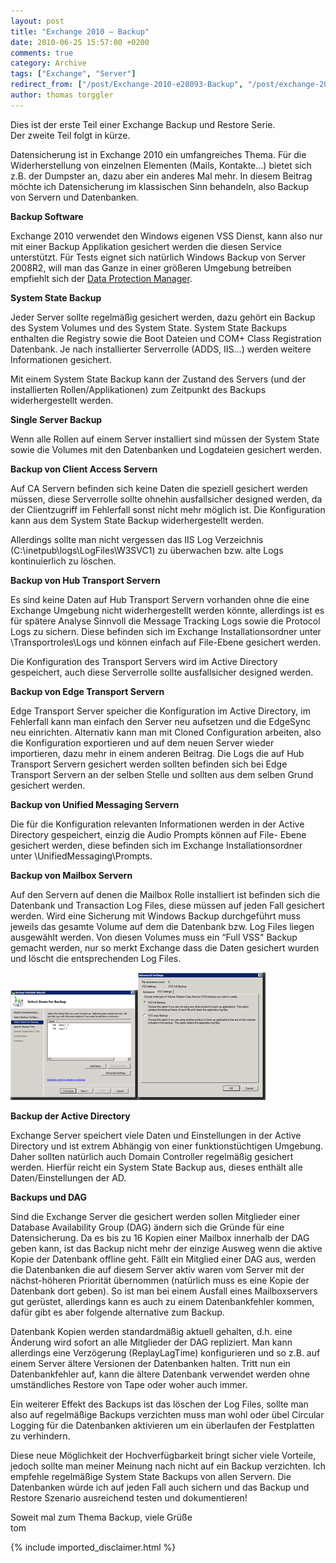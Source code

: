```yaml
---
layout: post
title: "Exchange 2010 – Backup"
date: 2010-06-25 15:57:00 +0200
comments: true
category: Archive
tags: ["Exchange", "Server"]
redirect_from: ["/post/Exchange-2010-e28093-Backup", "/post/exchange-2010-e28093-backup"]
author: thomas torggler
---
```

<!-- more -->
<p>Dies ist der erste Teil einer Exchange Backup und Restore Serie.    <br />Der zweite Teil folgt in kürze.</p>  <p>Datensicherung ist in Exchange 2010 ein umfangreiches Thema. Für die Widerherstellung von einzelnen Elementen (Mails, Kontakte…) bietet sich z.B. der Dumpster an, dazu aber ein anderes Mal mehr. In diesem Beitrag möchte ich Datensicherung im klassischen Sinn behandeln, also Backup von Servern und Datenbanken.</p>  <p><strong>Backup Software</strong></p>  <p>Exchange 2010 verwendet den Windows eigenen VSS Dienst, kann also nur mit einer Backup Applikation gesichert werden die diesen Service unterstützt. Für Tests eignet sich natürlich Windows Backup von Server 2008R2, will man das Ganze in einer größeren Umgebung betreiben empfiehlt sich der <a href="http://www.microsoft.com/systemcenter/en/us/data-protection-manager.aspx" target="_blank">Data Protection Manager</a>.</p>  <p><strong>System State Backup</strong></p>  <p>Jeder Server sollte regelmäßig gesichert werden, dazu gehört ein Backup des System Volumes und des System State. System State Backups enthalten die Registry sowie die Boot Dateien und COM+ Class Registration Datenbank. Je nach installierter Serverrolle (ADDS, IIS…) werden weitere Informationen gesichert.</p>  <p>Mit einem System State Backup kann der Zustand des Servers (und der installierten Rollen/Applikationen) zum Zeitpunkt des Backups widerhergestellt werden.</p>  <p><strong>Single Server Backup</strong></p>  <p>Wenn alle Rollen auf einem Server installiert sind müssen der System State sowie die Volumes mit den Datenbanken und Logdateien gesichert werden.</p>  <p><strong>Backup von Client Access Servern</strong></p>  <p>Auf CA Servern befinden sich keine Daten die speziell gesichert werden müssen, diese Serverrolle sollte ohnehin ausfallsicher designed werden, da der Clientzugriff im Fehlerfall sonst nicht mehr möglich ist. Die Konfiguration kann aus dem System State Backup widerhergestellt werden.</p>  <p>Allerdings sollte man nicht vergessen das IIS Log Verzeichnis (C:\inetpub\logs\LogFiles\W3SVC1) zu überwachen bzw. alte Logs kontinuierlich zu löschen.</p>  <p><strong>Backup von Hub Transport Servern</strong></p>  <p>Es sind keine Daten auf Hub Transport Servern vorhanden ohne die eine Exchange Umgebung nicht widerhergestellt werden könnte, allerdings ist es für spätere Analyse Sinnvoll die Message Tracking Logs sowie die Protocol Logs zu sichern. Diese befinden sich im Exchange Installationsordner unter \Transportroles\Logs und können einfach auf File-Ebene gesichert werden.</p>  <p>Die Konfiguration des Transport Servers wird im Active Directory gespeichert, auch diese Serverrolle sollte ausfallsicher designed werden.</p>  <p><strong>Backup von Edge Transport Servern</strong></p>  <p>Edge Transport Server speicher die Konfiguration im Active Directory, im Fehlerfall kann man einfach den Server neu aufsetzen und die EdgeSync neu einrichten. Alternativ kann man mit Cloned Configuration arbeiten, also die Konfiguration exportieren und auf dem neuen Server wieder importieren, dazu mehr in einem anderen Beitrag. Die Logs die auf Hub Transport Servern gesichert werden sollten befinden sich bei Edge Transport Servern an der selben Stelle und sollten aus dem selben Grund gesichert werden.</p>  <p><strong>Backup von Unified Messaging Servern</strong></p>  <p>Die für die Konfiguration relevanten Informationen werden in der Active Directory gespeichert, einzig die Audio Prompts können auf File- Ebene gesichert werden, diese befinden sich im Exchange Installationsordner unter \UnifiedMessaging\Prompts.</p>  <p><strong></strong></p>  <p><strong>Backup von Mailbox Servern</strong></p>  <p>Auf den Servern auf denen die Mailbox Rolle installiert ist befinden sich die Datenbank und Transaction Log Files, diese müssen auf jeden Fall gesichert werden. Wird eine Sicherung mit Windows Backup durchgeführt muss jeweils das gesamte Volume auf dem die Datenbank bzw. Log Files liegen ausgewählt werden. Von diesen Volumes muss ein “Full VSS&quot; Backup gemacht werden, nur so merkt Exchange dass die Daten gesichert wurden und löscht die entsprechenden Log Files.</p>  <p><strong><a href="/assets/archive/image_142.png"><img style="border-right-width: 0px; display: inline; border-top-width: 0px; border-bottom-width: 0px; border-left-width: 0px" title="image" border="0" alt="image" src="/assets/archive/image_thumb_142.png" width="204" height="176" /></a></strong><a href="/assets/archive/image_145.png"><img style="border-right-width: 0px; display: inline; border-top-width: 0px; border-bottom-width: 0px; border-left-width: 0px" title="image" border="0" alt="image" src="/assets/archive/image_thumb_143.png" width="204" height="204" /></a></p>  <p><strong></strong></p>  <p><strong>Backup der Active Directory</strong></p>  <p>Exchange Server speichert viele Daten und Einstellungen in der Active Directory und ist extrem Abhängig von einer funktionstüchtigen Umgebung. Daher sollten natürlich auch Domain Controller regelmäßig gesichert werden. Hierfür reicht ein System State Backup aus, dieses enthält alle Daten/Einstellungen der AD.</p>  <p><strong>Backups und DAG</strong></p>  <p>Sind die Exchange Server die gesichert werden sollen Mitglieder einer Database Availability Group (DAG) ändern sich die Gründe für eine Datensicherung. Da es bis zu 16 Kopien einer Mailbox innerhalb der DAG geben kann, ist das Backup nicht mehr der einzige Ausweg wenn die aktive Kopie der Datenbank offline geht. Fällt ein Mitglied einer DAG aus, werden die Datenbanken die auf diesem Server aktiv waren vom Server mit der nächst-höheren Priorität übernommen (natürlich muss es eine Kopie der Datenbank dort geben). So ist man bei einem Ausfall eines Mailboxservers gut gerüstet, allerdings kann es auch zu einem Datenbankfehler kommen, dafür gibt es aber folgende alternative zum Backup.</p>  <p>Datenbank Kopien werden standardmäßig aktuell gehalten, d.h. eine Änderung wird sofort an alle Mitglieder der DAG repliziert. Man kann allerdings eine Verzögerung (ReplayLagTime) konfigurieren und so z.B. auf einem Server ältere Versionen der Datenbanken halten. Tritt nun ein Datenbankfehler auf, kann die ältere Datenbank verwendet werden ohne umständliches Restore von Tape oder woher auch immer.</p>  <p>Ein weiterer Effekt des Backups ist das löschen der Log Files, sollte man also auf regelmäßige Backups verzichten muss man wohl oder übel Circular Logging für die Datenbanken aktivieren um ein überlaufen der Festplatten zu verhindern.</p>  <p>Diese neue Möglichkeit der Hochverfügbarkeit bringt sicher viele Vorteile, jedoch sollte man meiner Meinung nach nicht auf ein Backup verzichten. Ich empfehle regelmäßige System State Backups von allen Servern. Die Datenbanken würde ich auf jeden Fall auch sichern und das Backup und Restore Szenario ausreichend testen und dokumentieren!</p>  <p>Soweit mal zum Thema Backup, viele Grüße   <br />tom</p>
{% include imported_disclaimer.html %}

